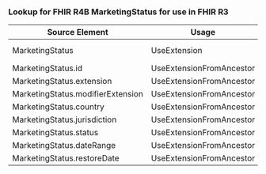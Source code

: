 ### Lookup for FHIR R4B MarketingStatus for use in FHIR R3

| Source Element | Usage | Target |
| -------------- | ----- | ------ |
| MarketingStatus | UseExtension | http://hl7.org/fhir/4.3/StructureDefinition/extension-MarketingStatus |
| MarketingStatus.id | UseExtensionFromAncestor | - |
| MarketingStatus.extension | UseExtensionFromAncestor | - |
| MarketingStatus.modifierExtension | UseExtensionFromAncestor | - |
| MarketingStatus.country | UseExtensionFromAncestor | - |
| MarketingStatus.jurisdiction | UseExtensionFromAncestor | - |
| MarketingStatus.status | UseExtensionFromAncestor | - |
| MarketingStatus.dateRange | UseExtensionFromAncestor | - |
| MarketingStatus.restoreDate | UseExtensionFromAncestor | - |
